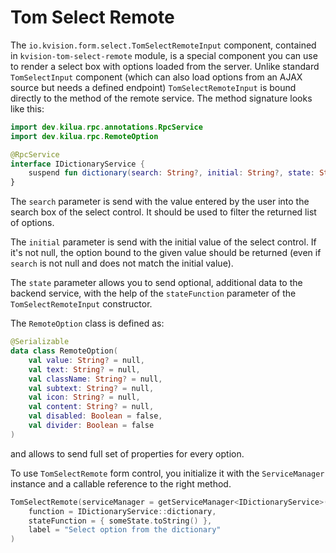 # Tom Select Remote

The `io.kvision.form.select.TomSelectRemoteInput` component, contained in `kvision-tom-select-remote` module, is a special component you can use to render a select box with options loaded from the server. Unlike standard `TomSelectInput` component (which can also load options from an AJAX source but needs a defined endpoint) `TomSelectRemoteInput` is bound directly to the method of the remote service. The method signature looks like this:

```kotlin
import dev.kilua.rpc.annotations.RpcService
import dev.kilua.rpc.RemoteOption

@RpcService
interface IDictionaryService {
    suspend fun dictionary(search: String?, initial: String?, state: String?): List<RemoteOption>
}
```

The `search` parameter is send with the value entered by the user into the search box of the select control. It should be used to filter the returned list of options.

&#x20;The `initial` parameter is send with the initial value of the select control. If it's not null, the option bound to the given value should be returned (even if `search` is not null and does not match the initial value).

The `state` parameter allows you to send optional, additional data to the backend service, with the help of the `stateFunction` parameter of the `TomSelectRemoteInput` constructor.

The `RemoteOption` class is defined as:

```kotlin
@Serializable
data class RemoteOption(
    val value: String? = null,
    val text: String? = null,
    val className: String? = null,
    val subtext: String? = null,
    val icon: String? = null,
    val content: String? = null,
    val disabled: Boolean = false,
    val divider: Boolean = false
)
```

and allows to send full set of properties for every option.

To use `TomSelectRemote` form control, you initialize it with the `ServiceManager` instance and a callable reference to the right method.&#x20;

```kotlin
TomSelectRemote(serviceManager = getServiceManager<IDictionaryService>(), 
    function = IDictionaryService::dictionary,
    stateFunction = { someState.toString() },
    label = "Select option from the dictionary"
)
```

